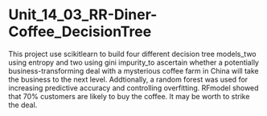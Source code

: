 # Unit_14_03_RR-Diner-Coffee_DecisionTree
This project use scikitlearn to build four different decision tree models_two using entropy and two using gini impurity_to ascertain whether a potentially business-transforming deal with a mysterious coffee farm in China will take the business to the next level. Addtionally, a random forest was used for increasing predictive accuracy and controlling overfitting. RFmodel showed that 70% customers are likely to buy the coffee. It may be worth to strike the deal.
